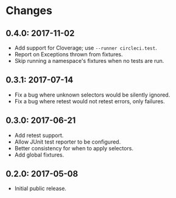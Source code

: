 # Changes

## 0.4.0: 2017-11-02

* Add support for Cloverage; use `--runner circleci.test`.
* Report on Exceptions thrown from fixtures.
* Skip running a namespace's fixtures when no tests are run.

## 0.3.1: 2017-07-14

* Fix a bug where unknown selectors would be silently ignored.
* Fix a bug where retest would not retest errors, only failures.

## 0.3.0: 2017-06-21

* Add retest support.
* Allow JUnit test reporter to be configured.
* Better consistency for when to apply selectors.
* Add global fixtures.

## 0.2.0: 2017-05-08

* Initial public release.

